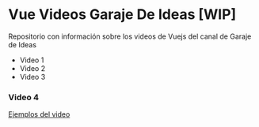 # Vue Videos Garaje De Ideas [WIP]

Repositorio con información sobre los videos de Vuejs del canal de Garaje de Ideas

- Video 1
- Video 2
- Video 3

### Video 4
[Ejemplos del video](./v4-binding/README.md)

